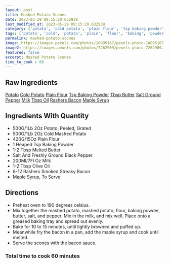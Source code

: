 ```yaml
---
layout: post
title: Mashed Potato Scones
date: 2023-05-29 09:15:20.632938
last_modified_at: 2023-05-29 09:15:20.632938
category: ['potato', 'cold potato', 'plain flour', 'tsp baking powder', 'tbsp butter', 'salt ground pepper', 'milk', 'tbsp oil', 'rashers bacon', 'maple syrup']
tags: ['potato', 'cold', 'potato', 'plain', 'flour', 'baking', 'powder', 'butter', 'salt', 'ground', 'pepper', 'milk', 'oil', 'rashers', 'bacon', 'maple', 'syrup']
permalink: mashed-potato-scones
image: https://images.pexels.com/photos/10895167/pexels-photo-10895167.jpeg?auto=compress&cs=tinysrgb&h=650&w=940
image2: https://images.pexels.com/photos/7262909/pexels-photo-7262909.jpeg?auto=compress&cs=tinysrgb&h=650&w=940
featured: false
excerpt: Mashed Potato Scones
time_to_cook : 60
---
```

<h2>Raw Ingredients</h2>
<a href="#" class="badge badge-light">Potato</a> <a href="#" class="badge badge-light">Cold Potato</a> <a href="#" class="badge badge-light">Plain Flour</a> <a href="#" class="badge badge-light">Tsp Baking Powder</a> <a href="#" class="badge badge-light">Tbsp Butter</a> <a href="#" class="badge badge-light">Salt Ground Pepper</a> <a href="#" class="badge badge-light">Milk</a> <a href="#" class="badge badge-light">Tbsp Oil</a> <a href="#" class="badge badge-light">Rashers Bacon</a> <a href="#" class="badge badge-light">Maple Syrup</a> 

<h2>Ingredients With Quantity </h2>
<ul><li>500G/1Lb 2Oz Potato, Peeled, Grated</li><li>500G/1Lb 2Oz Cold Mashed Potato</li><li>420G/15Oz Plain Flour</li><li>1 Heaped Tsp Baking Powder</li><li>1-2 Tbsp Melted Butter</li><li>Salt And Freshly Ground Black Pepper</li><li>200Ml/7Fl Oz Milk</li><li>1-2 Tbsp Olive Oil</li><li>8-12 Rashers Smoked Streaky Bacon</li><li>Maple Syrup, To Serve</li></ul>

<h2>Directions</h2>
<ul><li>Preheat oven to 190 degrees celsius. </li><li>Mix together the mashed potato, mashed potato, flour, baking powder, butter, salt, and pepper. Mix in the milk, and mix well. Place onto a greased baking tray and spread out evenly. </li><li>Bake for 10 to 15 minutes, until lightly browned and puffed up. </li><li>Meanwhile fry the bacon in a pan, add the maple syrup and cook until melted. </li><li>Serve the scones with the bacon sauce. </li></ul>

<h3>Total time to cook 60 minutes</h3>
